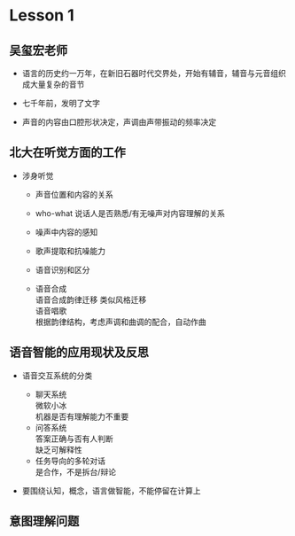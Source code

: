 # Lesson 1
## 吴玺宏老师  
* 语言的历史约一万年，在新旧石器时代交界处，开始有辅音，辅音与元音组织成大量复杂的音节  
* 七千年前，发明了文字  

* 声音的内容由口腔形状决定，声调由声带振动的频率决定  

## 北大在听觉方面的工作
* 涉身听觉  
    * 声音位置和内容的关系  
    * who-what 说话人是否熟悉/有无噪声对内容理解的关系  
    * 噪声中内容的感知  

    * 歌声提取和抗噪能力  
    * 语音识别和区分  
    * 语音合成  
        语音合成韵律迁移  类似风格迁移  
        语音唱歌  
        根据韵律结构，考虑声调和曲调的配合，自动作曲   

## 语音智能的应用现状及反思  
* 语音交互系统的分类  
    * 聊天系统  
        微软小冰  
        机器是否有理解能力不重要  
    * 问答系统  
        答案正确与否有人判断  
        缺乏可解释性  
    * 任务导向的多轮对话  
        是合作，不是拆台/辩论  

* 要围绕认知，概念，语言做智能，不能停留在计算上    



## 意图理解问题  


   

